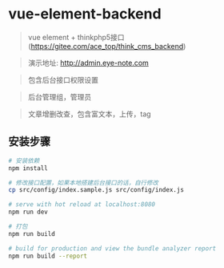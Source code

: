 # vue-element-backend

> vue element + thinkphp5接口 (https://gitee.com/ace_top/think_cms_backend)

> 演示地址: http://admin.eye-note.com

> 包含后台接口权限设置

> 后台管理组，管理员

> 文章增删改查，包含富文本，上传，tag


## 安装步骤

``` bash
# 安装依赖
npm install

# 修改接口配置，如果本地搭建后台接口的话，自行修改
cp src/config/index.sample.js src/config/index.js

# serve with hot reload at localhost:8080
npm run dev

# 打包
npm run build

# build for production and view the bundle analyzer report
npm run build --report
```
